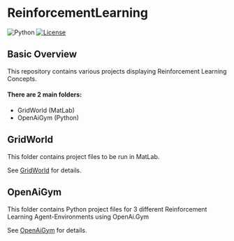 # ReinforcementLearning

![Python](https://img.shields.io/badge/python-v3.6+-blue.svg)
[![License](https://img.shields.io/badge/license-MIT-blue.svg)](https://opensource.org/licenses/MIT)

## Basic Overview

This repository contains various projects displaying Reinforcement Learning Concepts.

#### There are 2 main folders:
- GridWorld (MatLab)
- OpenAiGym (Python)

## GridWorld

This folder contains project files to be run in MatLab.

See [GridWorld](https://github.com/jschultz299/ReinforcementLearning/GridWorld/README.md) for details.

## OpenAiGym

This folder contains Python project files for 3 different Reinforcement Learning Agent-Environments using OpenAi.Gym

See [OpenAiGym](https://github.com/jschultz299/ReinforcementLearning/OpenAiGym/README.md) for details.

